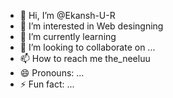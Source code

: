 - 👋 Hi, I’m @Ekansh-U-R
- 👀 I’m interested in Web desingning
- 🌱 I’m currently learning 
- 💞️ I’m looking to collaborate on ...
- 📫 How to reach me the_neeluu
- 😄 Pronouns: ...
- ⚡ Fun fact: ...

<!---
Ekansh-U-R/Ekansh-U-R is a ✨ special ✨ repository because its `README.md` (this file) appears on your GitHub profile.
You can click the Preview link to take a look at your changes.
--->
